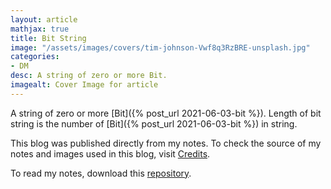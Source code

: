 ```yaml
---
layout: article
mathjax: true
title: Bit String
image: "/assets/images/covers/tim-johnson-Vwf8q3RzBRE-unsplash.jpg"
categories:
- DM
desc: A string of zero or more Bit. 
imagealt: Cover Image for article
---
```


A string of zero or more [Bit]({% post_url 2021-06-03-bit %}).
Length of bit string is the number of [Bit]({% post_url 2021-06-03-bit %}) in string.

This blog was published directly from my notes.
To check the source of my notes and images used in this blog, visit <a href="/credits.html" target="_blank">Credits</a>.

To read my notes, download this <a href="https://github.com/bovem/CS" target="blank">repository</a>.